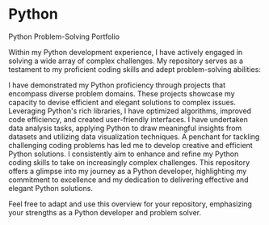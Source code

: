 # Python

Python Problem-Solving Portfolio

Within my Python development experience, I have actively engaged in solving a wide array of complex challenges. My repository serves as a testament to my proficient coding skills and adept problem-solving abilities:

I have demonstrated my Python proficiency through projects that encompass diverse problem domains.
These projects showcase my capacity to devise efficient and elegant solutions to complex issues.
Leveraging Python's rich libraries, I have optimized algorithms, improved code efficiency, and created user-friendly interfaces.
I have undertaken data analysis tasks, applying Python to draw meaningful insights from datasets and utilizing data visualization techniques.
A penchant for tackling challenging coding problems has led me to develop creative and efficient Python solutions.
I consistently aim to enhance and refine my Python coding skills to take on increasingly complex challenges.
This repository offers a glimpse into my journey as a Python developer, highlighting my commitment to excellence and my dedication to delivering effective and elegant Python solutions.

Feel free to adapt and use this overview for your repository, emphasizing your strengths as a Python developer and problem solver.
